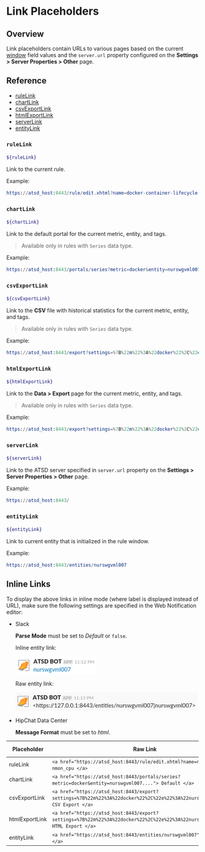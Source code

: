 # Link Placeholders

## Overview

Link placeholders contain URLs to various pages based on the current [window](window.md) field values and the `server.url` property configured on the **Settings > Server Properties > Other** page.

## Reference

* [ruleLink](#rulelink)
* [chartLink](#chartlink)
* [csvExportLink](#csvexportlink)
* [htmlExportLink](#htmlexportlink)
* [serverLink](#serverlink)
* [entityLink](#entitylink)

### `ruleLink`

```bash
${ruleLink}
```
Link to the current rule. 

Example: 
   
```elm
https://atsd_host:8443/rule/edit.xhtml?name=docker-container-lifecycle-restart
```

### `chartLink`

```bash
${chartLink}
```
Link to the default portal for the current metric, entity, and tags. 

> Available only in rules with `Series` data type.

Example:

```elm
https://atsd_host:8443/portals/series?metric=docker&entity=nurswgvml007&add%20params%3D%7B%22markers%22%3A%22false%22%2C%22timespan%22%3A%221%20HOUR%22%7D
```

### `csvExportLink`

```bash
${csvExportLink}
```

Link to the **CSV** file with historical statistics for the current metric, entity, and tags. 

> Available only in rules with `Series` data type.

Example:

```elm
https://atsd_host:8443/export?settings=%7B%22m%22%3A%22docker%22%2C%22e%22%3A%22nurswgvml007%22%2C%22si%22%3A%221-DAY%22%2C%22t%22%3A%22HISTORY%22%2C%22v%22%3Afalse%7D
```

### `htmlExportLink`

```bash
${htmlExportLink}
```

Link to the **Data > Export** page for the current metric, entity, and tags. 

> Available only in rules with `Series` data type.

Example:

```elm
https://atsd_host:8443/export?settings=%7B%22m%22%3A%22docker%22%2C%22e%22%3A%22nurswgvml007%22%2C%22si%22%3A%221-HOUR%22%2C%22t%22%3A%22HISTORY%22%7D
```

### `serverLink`

```bash
${serverLink}
```

Link to the ATSD server specified in `server.url` property on the **Settings > Server Properties > Other** page.

Example:

```elm
https://atsd_host:8443/
```

### `entityLink`

```bash
${entityLink}
```

Link to current entity that is initialized in the rule window.

Example:

```elm
https://atsd_host:8443/entities/nurswgvml007
```

## Inline Links

To display the above links in inline mode (where label is displayed instead of URL), make sure the following settings are specified in the Web Notification editor:

* Slack
 
   **Parse Mode** must be set to *Default* or `false`.
   
   Inline entity link:
   
   ![](images/links-slack-entityLink-inline.png)
   
   Raw entity link:
      
   ![](images/links-slack-entityLink-raw.png)
   
* HipChat Data Center
 
   **Message Format** must be set to *html*.
   
|Placeholder|Raw Link|Inline Link|
|---|---|---|
|ruleLink|`<a href="https://atsd_host:8443/rule/edit.xhtml?name=nmon_cpu"> nmon_cpu </a>`|![](images/links-hipchat-ruleLink.png)|
|chartLink|`<a href="https://atsd_host:8443/portals/series?metric=docker&entity=nurswgvml007...."> Default </a>`|![](images/links-hipchat-chartLink.png)|
|csvExportLink|`<a href="https://atsd_host:8443/export?settings=%7B%22m%22%3A%22docker%22%2C%22e%22%3A%22nurswgvml007...."> CSV Export </a>`|![](images/links-hipchat-csvExportLink.png)|
|htmlExportLink|`<a href="https://atsd_host:8443/export?settings=%7B%22m%22%3A%22docker%22%2C%22e%22%3A%22nurswgvml007...."> HTML Export </a>`|![](images/links-hipchat-htmlExportLink.png)|
|entityLink|`<a href="https://atsd_host:8443/entities/nurswgvml007"> nurswgvml007 </a>`|![](images/links-hipchat-entityLink.png)|
